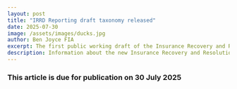 ```yaml
---
layout: post
title: "IRRD Reporting draft taxonomy released"
date: 2025-07-30
image: /assets/images/ducks.jpg
author: Ben Joyce FIA
excerpt: The first public working draft of the Insurance Recovery and Resolution Directive (IRRD) XBRL taxonomy is out now with feedback requested by 31 October.
description: Information about the new Insurance Recovery and Resolution Directive (IRRD) requirements.
---
```


<div class="w3-content w3-center w3-panel w3-theme">
    <h3>This article is due for publication on 30 July 2025</h3>
</div>